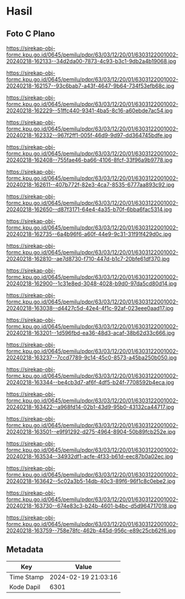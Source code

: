 # Hasil

## Foto C Plano

https://sirekap-obj-formc.kpu.go.id/0645/pemilu/pdpr/63/03/12/20/01/6303122001002-20240218-162133--34d2da00-7873-4c93-b3c1-9db2a4b19068.jpg

https://sirekap-obj-formc.kpu.go.id/0645/pemilu/pdpr/63/03/12/20/01/6303122001002-20240218-162157--93c6bab7-a43f-4647-9b64-734f53efb68c.jpg

https://sirekap-obj-formc.kpu.go.id/0645/pemilu/pdpr/63/03/12/20/01/6303122001002-20240218-162229--51ffc440-9341-4ba5-8c16-a60ebde7ac54.jpg

https://sirekap-obj-formc.kpu.go.id/0645/pemilu/pdpr/63/03/12/20/01/6303122001002-20240218-162332--967f2ff1-005f-46d9-9d97-dd364745bdfe.jpg

https://sirekap-obj-formc.kpu.go.id/0645/pemilu/pdpr/63/03/12/20/01/6303122001002-20240218-162408--755fae46-ba66-4106-8fcf-33f96a9b9778.jpg

https://sirekap-obj-formc.kpu.go.id/0645/pemilu/pdpr/63/03/12/20/01/6303122001002-20240218-162611--407b772f-82e3-4ca7-8535-6777aa893c92.jpg

https://sirekap-obj-formc.kpu.go.id/0645/pemilu/pdpr/63/03/12/20/01/6303122001002-20240218-162650--d87f3171-64e4-4a35-b70f-6bba6fac5314.jpg

https://sirekap-obj-formc.kpu.go.id/0645/pemilu/pdpr/63/03/12/20/01/6303122001002-20240218-162735--6a4b96f6-a60f-44e9-9c31-31f91f429d0c.jpg

https://sirekap-obj-formc.kpu.go.id/0645/pemilu/pdpr/63/03/12/20/01/6303122001002-20240218-162810--ae7d8730-f710-447d-b1c7-20bfe61df370.jpg

https://sirekap-obj-formc.kpu.go.id/0645/pemilu/pdpr/63/03/12/20/01/6303122001002-20240218-162900--1c31e8ed-3048-4028-b9d0-97da5cd80d14.jpg

https://sirekap-obj-formc.kpu.go.id/0645/pemilu/pdpr/63/03/12/20/01/6303122001002-20240218-163038--d4427c5d-42e4-4f1c-92af-023eee0aad17.jpg

https://sirekap-obj-formc.kpu.go.id/0645/pemilu/pdpr/63/03/12/20/01/6303122001002-20240218-163201--1d596fbd-ea36-48d3-acaf-38b62d33c666.jpg

https://sirekap-obj-formc.kpu.go.id/0645/pemilu/pdpr/63/03/12/20/01/6303122001002-20240218-163237--7ccd7789-9c14-45c0-8573-a45ba250b050.jpg

https://sirekap-obj-formc.kpu.go.id/0645/pemilu/pdpr/63/03/12/20/01/6303122001002-20240218-163344--be4cb3d7-af6f-4df5-b24f-7708592b4eca.jpg

https://sirekap-obj-formc.kpu.go.id/0645/pemilu/pdpr/63/03/12/20/01/6303122001002-20240218-163422--a968fd14-02b1-43d9-95b0-43132ca44717.jpg

https://sirekap-obj-formc.kpu.go.id/0645/pemilu/pdpr/63/03/12/20/01/6303122001002-20240218-163501--e9f91292-d275-4964-8904-50b89fcb252e.jpg

https://sirekap-obj-formc.kpu.go.id/0645/pemilu/pdpr/63/03/12/20/01/6303122001002-20240218-163534--34932df1-acfe-4f33-b61d-eec87b0a02ec.jpg

https://sirekap-obj-formc.kpu.go.id/0645/pemilu/pdpr/63/03/12/20/01/6303122001002-20240218-163642--5c02a3b5-14db-40c3-89f6-96f1c8c0ebe2.jpg

https://sirekap-obj-formc.kpu.go.id/0645/pemilu/pdpr/63/03/12/20/01/6303122001002-20240218-163730--674e83c3-b24b-4601-b4bc-d5d964717018.jpg

https://sirekap-obj-formc.kpu.go.id/0645/pemilu/pdpr/63/03/12/20/01/6303122001002-20240218-163759--758e78fc-462b-445d-956c-e89c25cb62f6.jpg


## Metadata

| Key        | Value               |
| ---------- | ------------------- |
| Time Stamp | 2024-02-19 21:03:16 |
| Kode Dapil | 6301                |



